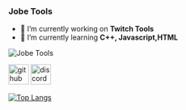 ### **Jobe Tools**



- 🔭 I’m currently working on **Twitch Tools** 
- 🌱 I’m currently learning **C++, Javascript,HTML** 

![**Jobe Tools**](https://cdn.discordapp.com/attachments/738014059064066048/964279055484588072/fight-me-come-at-bro.gif)

[<img src='https://cdn.jsdelivr.net/npm/simple-icons@3.0.1/icons/github.svg' alt='github' height='40'>](https://github.com/JobeTools)  [<img src='https://cdn.jsdelivr.net/npm/simple-icons@3.0.1/icons/discord.svg' alt='discord' height='40'>](https://discord.com/invite/FXP76kJKSS)  

[![Top Langs](https://github-readme-stats.vercel.app/api/top-langs/?username=JobeTools)](https://github.com/anuraghazra/github-readme-stats)

